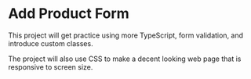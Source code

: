 # Add Product Form

This project will get practice using more TypeScript,
form validation, and introduce custom classes.

The project will also use CSS to make a decent looking web page that is responsive to screen size.
